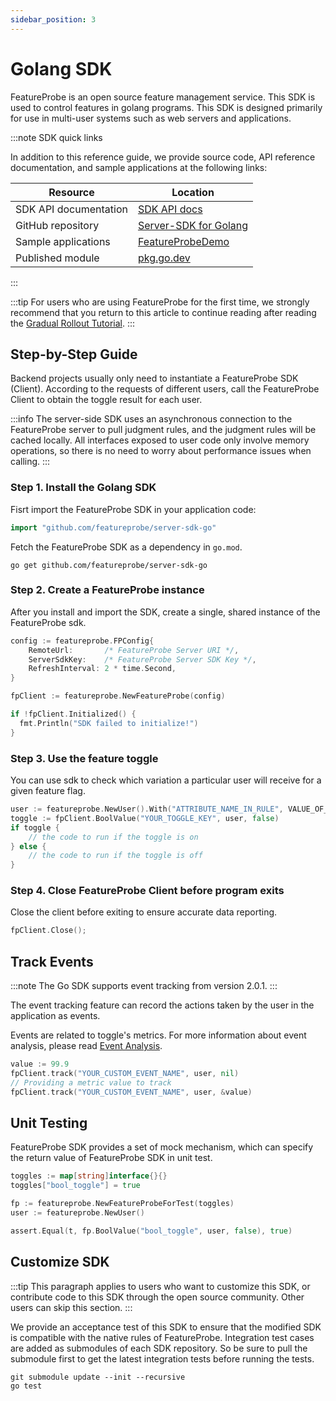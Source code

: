 ```yaml
---
sidebar_position: 3
---
```


# Golang SDK

FeatureProbe is an open source feature management service. This SDK is used to control features in golang programs. 
This SDK is designed primarily for use in multi-user systems such as web servers and applications.

:::note SDK quick links

In addition to this reference guide, we provide source code, API reference documentation, and sample applications at the following links:

| **Resource**        | **Location** |
| --------------------------------------- | ----------------- |
| SDK API documentation | [ SDK API docs](https://pkg.go.dev/github.com/featureprobe/server-sdk-go#section-documentation) |
| GitHub repository | [Server-SDK for Golang](https://github.com/FeatureProbe/server-sdk-go) |
| Sample applications | [FeatureProbeDemo](https://github.com/FeatureProbe/server-sdk-go/tree/main/example) |
|Published module|[pkg.go.dev](https://pkg.go.dev/github.com/featureprobe/server-sdk-go)|

:::

:::tip
For users who are using FeatureProbe for the first time, we strongly recommend that you return to this article to continue reading after reading the [Gradual Rollout Tutorial](../../tutorials/rollout_tutorial/).
:::


## Step-by-Step Guide

Backend projects usually only need to instantiate a FeatureProbe SDK (Client).
According to the requests of different users, call the FeatureProbe Client to obtain the toggle result for each user.

:::info
The server-side SDK uses an asynchronous connection to the FeatureProbe server to pull judgment rules, and the judgment rules will be cached locally. All interfaces exposed to user code only involve memory operations, so there is no need to worry about performance issues when calling.
:::

### Step 1. Install the Golang SDK

Fisrt import the FeatureProbe SDK in your application code:

```go
import "github.com/featureprobe/server-sdk-go"
```

Fetch the FeatureProbe SDK as a dependency in `go.mod`.

```shell
go get github.com/featureprobe/server-sdk-go
```

### Step 2. Create a FeatureProbe instance

After you install and import the SDK, create a single, shared instance of the FeatureProbe sdk.

```go
config := featureprobe.FPConfig{
    RemoteUrl:       /* FeatureProbe Server URI */,
    ServerSdkKey:    /* FeatureProbe Server SDK Key */,
    RefreshInterval: 2 * time.Second,
}

fpClient := featureprobe.NewFeatureProbe(config)

if !fpClient.Initialized() {
  fmt.Println("SDK failed to initialize!")
}
```

### Step 3. Use the feature toggle

You can use sdk to check which variation a particular user will receive for a given feature flag.

```go
user := featureprobe.NewUser().With("ATTRIBUTE_NAME_IN_RULE", VALUE_OF_ATTRIBUTE)
toggle := fpClient.BoolValue("YOUR_TOGGLE_KEY", user, false)
if toggle {
    // the code to run if the toggle is on
} else {
    // the code to run if the toggle is off
}
```

### Step 4. Close FeatureProbe Client before program exits

Close the client before exiting to ensure accurate data reporting.

```go
fpClient.Close();
```


## Track Events

:::note
The Go SDK supports event tracking from version 2.0.1.
:::

The event tracking feature can record the actions taken by the user in the application as events.

Events are related to toggle's metrics. For more information about event analysis, please read [Event Analysis](../../tutorials/analysis).

```go
value := 99.9
fpClient.track("YOUR_CUSTOM_EVENT_NAME", user, nil)
// Providing a metric value to track
fpClient.track("YOUR_CUSTOM_EVENT_NAME", user, &value)
```


## Unit Testing

FeatureProbe SDK provides a set of mock mechanism, which can specify the return value of FeatureProbe SDK in unit test.

```go
toggles := map[string]interface{}{}
toggles["bool_toggle"] = true

fp := featureprobe.NewFeatureProbeForTest(toggles)
user := featureprobe.NewUser()

assert.Equal(t, fp.BoolValue("bool_toggle", user, false), true)
```

## Customize SDK

:::tip
This paragraph applies to users who want to customize this SDK, or contribute code to this SDK through the open source community. Other users can skip this section.
:::

We provide an acceptance test of this SDK to ensure that the modified SDK is compatible with the native rules of FeatureProbe.
Integration test cases are added as submodules of each SDK repository. So be sure to pull the submodule first to get the latest integration tests before running the tests.

```shell
git submodule update --init --recursive
go test
```
